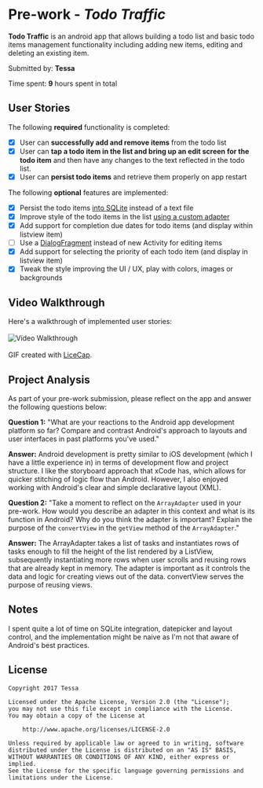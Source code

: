 # Pre-work - *Todo Traffic*

**Todo Traffic** is an android app that allows building a todo list and basic todo items management functionality including adding new items, editing and deleting an existing item.

Submitted by: **Tessa**

Time spent: **9** hours spent in total

## User Stories

The following **required** functionality is completed:

* [X] User can **successfully add and remove items** from the todo list
* [X] User can **tap a todo item in the list and bring up an edit screen for the todo item** and then have any changes to the text reflected in the todo list.
* [X] User can **persist todo items** and retrieve them properly on app restart

The following **optional** features are implemented:

* [X] Persist the todo items [into SQLite](http://guides.codepath.com/android/Persisting-Data-to-the-Device#sqlite) instead of a text file
* [X] Improve style of the todo items in the list [using a custom adapter](http://guides.codepath.com/android/Using-an-ArrayAdapter-with-ListView)
* [X] Add support for completion due dates for todo items (and display within listview item)
* [ ] Use a [DialogFragment](http://guides.codepath.com/android/Using-DialogFragment) instead of new Activity for editing items
* [X] Add support for selecting the priority of each todo item (and display in listview item)
* [X] Tweak the style improving the UI / UX, play with colors, images or backgrounds

## Video Walkthrough

Here's a walkthrough of implemented user stories:<br /><br />
<img src='http://imgur.com/r6uPsYP.gif' title='Video Walkthrough' width='' alt='Video Walkthrough' /><br /><br />
GIF created with [LiceCap](http://www.cockos.com/licecap/).

## Project Analysis

As part of your pre-work submission, please reflect on the app and answer the following questions below:

**Question 1:** "What are your reactions to the Android app development platform so far? Compare and contrast Android's approach to layouts and user interfaces in past platforms you've used."

**Answer:** Android development is pretty similar to iOS development (which I have a little experience in) in terms of development flow and project structure. I like the storyboard approach that xCode has, which allows for quicker stitching of logic flow than Android. However, I also enjoyed working with Android's clear and simple declarative layout (XML).  

**Question 2:** "Take a moment to reflect on the `ArrayAdapter` used in your pre-work. How would you describe an adapter in this context and what is its function in Android? Why do you think the adapter is important? Explain the purpose of the `convertView` in the `getView` method of the `ArrayAdapter`."

**Answer:** The ArrayAdapter takes a list of tasks and instantiates rows of tasks enough to fill the height of the list rendered by a ListView, subsequently instantiating more rows when user scrolls and reusing rows that are already kept in memory. The adapter is important as it controls the data and logic for creating views out of the data. convertView serves the purpose of reusing views.       

## Notes

I spent quite a lot of time on SQLite integration, datepicker and layout control, and the implementation might be naive as I'm not that aware of Android's best practices.

## License

    Copyright 2017 Tessa

    Licensed under the Apache License, Version 2.0 (the "License");
    you may not use this file except in compliance with the License.
    You may obtain a copy of the License at

        http://www.apache.org/licenses/LICENSE-2.0

    Unless required by applicable law or agreed to in writing, software
    distributed under the License is distributed on an "AS IS" BASIS,
    WITHOUT WARRANTIES OR CONDITIONS OF ANY KIND, either express or implied.
    See the License for the specific language governing permissions and
    limitations under the License.
